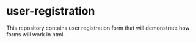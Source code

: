 # user-registration

This repository contains user registration form that will demonstrate how forms will work in html. 

